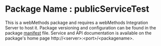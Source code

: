 # Package Name : publicServiceTest
This is a webMethods package and requires a webMethods Integration Server to host it. Package versioning and configuration can be found in the package [manifest](./publicServiceTest/manifest.v3) file. Service and API documentation is available on the package's home page http://&lt;server&gt;:&lt;port&gt;/&lt;packagename>.